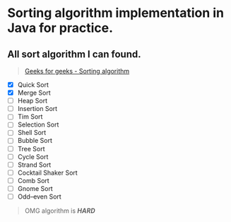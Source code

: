 # Sorting algorithm implementation in Java for practice.

## All sort algorithm I can found.
> [Geeks for geeks - Sorting algorithm](https://www.geeksforgeeks.org/sorting-algorithms/)

- [x] Quick Sort
- [x] Merge Sort
- [ ] Heap Sort
- [ ] Insertion Sort
- [ ] Tim Sort
- [ ] Selection Sort
- [ ] Shell Sort
- [ ] Bubble Sort
- [ ] Tree Sort
- [ ] Cycle Sort
- [ ] Strand Sort
- [ ] Cocktail Shaker Sort
- [ ] Comb Sort
- [ ] Gnome Sort
- [ ] Odd–even Sort

> OMG algorithm is ***HARD***